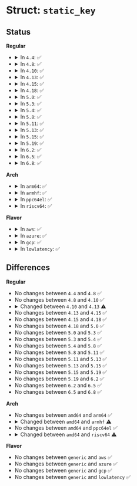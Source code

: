# Struct: <code>static_key</code>

## Status
<b>Regular</b>
<ul>
<li>
<details>
<summary>In <code>4.4</code>: ✅</summary>

```c
struct static_key {
    atomic_t enabled;
    struct jump_entry *entries;
    struct static_key_mod *next;
};
```
</details>
</li>
<li>
<details>
<summary>In <code>4.8</code>: ✅</summary>

```c
struct static_key {
    atomic_t enabled;
    struct jump_entry *entries;
    struct static_key_mod *next;
};
```
</details>
</li>
<li>
<details>
<summary>In <code>4.10</code>: ✅</summary>

```c
struct static_key {
    atomic_t enabled;
    struct jump_entry *entries;
    struct static_key_mod *next;
};
```
</details>
</li>
<li>
<details>
<summary>In <code>4.13</code>: ✅</summary>

```c
struct static_key {
    atomic_t enabled;
    long unsigned int type;
    struct jump_entry *entries;
    struct static_key_mod *next;
};
```
</details>
</li>
<li>
<details>
<summary>In <code>4.15</code>: ✅</summary>

```c
struct static_key {
    atomic_t enabled;
    long unsigned int type;
    struct jump_entry *entries;
    struct static_key_mod *next;
};
```
</details>
</li>
<li>
<details>
<summary>In <code>4.18</code>: ✅</summary>

```c
struct static_key {
    atomic_t enabled;
    long unsigned int type;
    struct jump_entry *entries;
    struct static_key_mod *next;
};
```
</details>
</li>
<li>
<details>
<summary>In <code>5.0</code>: ✅</summary>

```c
struct static_key {
    atomic_t enabled;
    long unsigned int type;
    struct jump_entry *entries;
    struct static_key_mod *next;
};
```
</details>
</li>
<li>
<details>
<summary>In <code>5.3</code>: ✅</summary>

```c
struct static_key {
    atomic_t enabled;
    long unsigned int type;
    struct jump_entry *entries;
    struct static_key_mod *next;
};
```
</details>
</li>
<li>
<details>
<summary>In <code>5.4</code>: ✅</summary>

```c
struct static_key {
    atomic_t enabled;
    long unsigned int type;
    struct jump_entry *entries;
    struct static_key_mod *next;
};
```
</details>
</li>
<li>
<details>
<summary>In <code>5.8</code>: ✅</summary>

```c
struct static_key {
    atomic_t enabled;
    long unsigned int type;
    struct jump_entry *entries;
    struct static_key_mod *next;
};
```
</details>
</li>
<li>
<details>
<summary>In <code>5.11</code>: ✅</summary>

```c
struct static_key {
    atomic_t enabled;
    long unsigned int type;
    struct jump_entry *entries;
    struct static_key_mod *next;
};
```
</details>
</li>
<li>
<details>
<summary>In <code>5.13</code>: ✅</summary>

```c
struct static_key {
    atomic_t enabled;
    long unsigned int type;
    struct jump_entry *entries;
    struct static_key_mod *next;
};
```
</details>
</li>
<li>
<details>
<summary>In <code>5.15</code>: ✅</summary>

```c
struct static_key {
    atomic_t enabled;
    long unsigned int type;
    struct jump_entry *entries;
    struct static_key_mod *next;
};
```
</details>
</li>
<li>
<details>
<summary>In <code>5.19</code>: ✅</summary>

```c
struct static_key {
    atomic_t enabled;
    long unsigned int type;
    struct jump_entry *entries;
    struct static_key_mod *next;
};
```
</details>
</li>
<li>
<details>
<summary>In <code>6.2</code>: ✅</summary>

```c
struct static_key {
    atomic_t enabled;
    long unsigned int type;
    struct jump_entry *entries;
    struct static_key_mod *next;
};
```
</details>
</li>
<li>
<details>
<summary>In <code>6.5</code>: ✅</summary>

```c
struct static_key {
    atomic_t enabled;
    long unsigned int type;
    struct jump_entry *entries;
    struct static_key_mod *next;
};
```
</details>
</li>
<li>
<details>
<summary>In <code>6.8</code>: ✅</summary>

```c
struct static_key {
    atomic_t enabled;
    long unsigned int type;
    struct jump_entry *entries;
    struct static_key_mod *next;
};
```
</details>
</li>
</ul>
<b>Arch</b>
<ul>
<li>
<details>
<summary>In <code>arm64</code>: ✅</summary>

```c
struct static_key {
    atomic_t enabled;
    long unsigned int type;
    struct jump_entry *entries;
    struct static_key_mod *next;
};
```
</details>
</li>
<li>
<details>
<summary>In <code>armhf</code>: ✅</summary>

```c
struct static_key {
    atomic_t enabled;
};
```
</details>
</li>
<li>
<details>
<summary>In <code>ppc64el</code>: ✅</summary>

```c
struct static_key {
    atomic_t enabled;
    long unsigned int type;
    struct jump_entry *entries;
    struct static_key_mod *next;
};
```
</details>
</li>
<li>
<details>
<summary>In <code>riscv64</code>: ✅</summary>

```c
struct static_key {
    atomic_t enabled;
};
```
</details>
</li>
</ul>
<b>Flavor</b>
<ul>
<li>
<details>
<summary>In <code>aws</code>: ✅</summary>

```c
struct static_key {
    atomic_t enabled;
    long unsigned int type;
    struct jump_entry *entries;
    struct static_key_mod *next;
};
```
</details>
</li>
<li>
<details>
<summary>In <code>azure</code>: ✅</summary>

```c
struct static_key {
    atomic_t enabled;
    long unsigned int type;
    struct jump_entry *entries;
    struct static_key_mod *next;
};
```
</details>
</li>
<li>
<details>
<summary>In <code>gcp</code>: ✅</summary>

```c
struct static_key {
    atomic_t enabled;
    long unsigned int type;
    struct jump_entry *entries;
    struct static_key_mod *next;
};
```
</details>
</li>
<li>
<details>
<summary>In <code>lowlatency</code>: ✅</summary>

```c
struct static_key {
    atomic_t enabled;
    long unsigned int type;
    struct jump_entry *entries;
    struct static_key_mod *next;
};
```
</details>
</li>
</ul>

## Differences
<b>Regular</b>
<ul>
<li>
No changes between <code>4.4</code> and <code>4.8</code> ✅
</li>
<li>
No changes between <code>4.8</code> and <code>4.10</code> ✅
</li>
<li>
<details>
<summary>Changed between <code>4.10</code> and <code>4.13</code> ⚠️</summary>
<ul>
<li>
<b>Field added. </b>
<code>long unsigned int type</code>
</li>
</ul>
</details>
</li>
<li>
No changes between <code>4.13</code> and <code>4.15</code> ✅
</li>
<li>
No changes between <code>4.15</code> and <code>4.18</code> ✅
</li>
<li>
No changes between <code>4.18</code> and <code>5.0</code> ✅
</li>
<li>
No changes between <code>5.0</code> and <code>5.3</code> ✅
</li>
<li>
No changes between <code>5.3</code> and <code>5.4</code> ✅
</li>
<li>
No changes between <code>5.4</code> and <code>5.8</code> ✅
</li>
<li>
No changes between <code>5.8</code> and <code>5.11</code> ✅
</li>
<li>
No changes between <code>5.11</code> and <code>5.13</code> ✅
</li>
<li>
No changes between <code>5.13</code> and <code>5.15</code> ✅
</li>
<li>
No changes between <code>5.15</code> and <code>5.19</code> ✅
</li>
<li>
No changes between <code>5.19</code> and <code>6.2</code> ✅
</li>
<li>
No changes between <code>6.2</code> and <code>6.5</code> ✅
</li>
<li>
No changes between <code>6.5</code> and <code>6.8</code> ✅
</li>
</ul>
<b>Arch</b>
<ul>
<li>
No changes between <code>amd64</code> and <code>arm64</code> ✅
</li>
<li>
<details>
<summary>Changed between <code>amd64</code> and <code>armhf</code> ⚠️</summary>
<ul>
<li>
<b>Field removed. </b>
<code>long unsigned int type</code>
</li>
<li>
<b>Field removed. </b>
<code>struct jump_entry *entries</code>
</li>
<li>
<b>Field removed. </b>
<code>struct static_key_mod *next</code>
</li>
</ul>
</details>
</li>
<li>
No changes between <code>amd64</code> and <code>ppc64el</code> ✅
</li>
<li>
<details>
<summary>Changed between <code>amd64</code> and <code>riscv64</code> ⚠️</summary>
<ul>
<li>
<b>Field removed. </b>
<code>long unsigned int type</code>
</li>
<li>
<b>Field removed. </b>
<code>struct jump_entry *entries</code>
</li>
<li>
<b>Field removed. </b>
<code>struct static_key_mod *next</code>
</li>
</ul>
</details>
</li>
</ul>
<b>Flavor</b>
<ul>
<li>
No changes between <code>generic</code> and <code>aws</code> ✅
</li>
<li>
No changes between <code>generic</code> and <code>azure</code> ✅
</li>
<li>
No changes between <code>generic</code> and <code>gcp</code> ✅
</li>
<li>
No changes between <code>generic</code> and <code>lowlatency</code> ✅
</li>
</ul>
